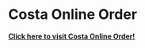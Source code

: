 # Costa Online Order

[**Click here to visit Costa Online Order!**](https://Dylan-B-05.github.io/MarshmallowApparel/)
